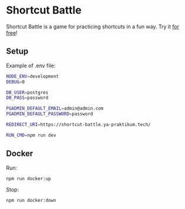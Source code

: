 # Shortcut Battle

Shortcut Battle is a game for practicing shortcuts in a fun way. Try it [for free](https://shortcut-battle.herokuapp.com/)!

## Setup

Example of .env file:
```bash
NODE_ENV=development
DEBUG=0

DB_USER=postgres
DB_PASS=password

PGADMIN_DEFAULT_EMAIL=admin@admin.com
PGADMIN_DEFAULT_PASSWORD=password

REDIRECT_URI=https://shortcut-battle.ya-praktikum.tech/

RUN_CMD=npm run dev
```

## Docker

Run:
```bash
npm run docker:up
```

Stop:
```bash
npm run docker:down
```